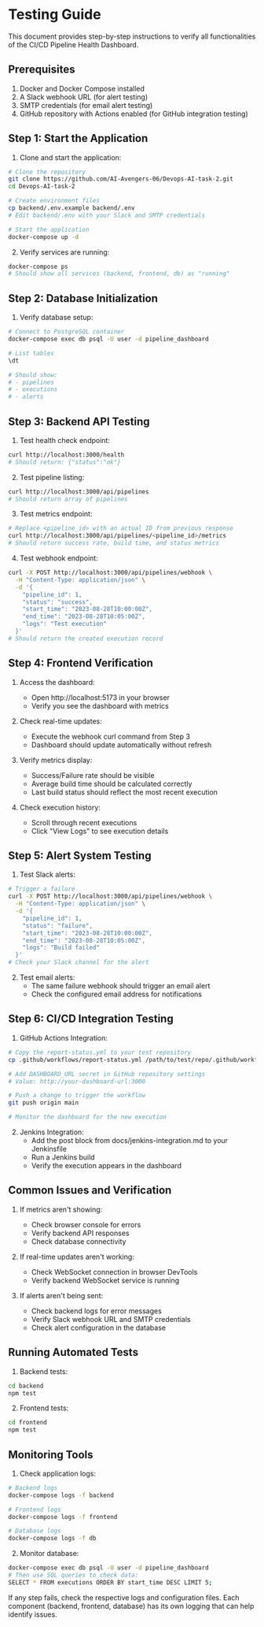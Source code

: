 # Testing Guide

This document provides step-by-step instructions to verify all functionalities of the CI/CD Pipeline Health Dashboard.

## Prerequisites
1. Docker and Docker Compose installed
2. A Slack webhook URL (for alert testing)
3. SMTP credentials (for email alert testing)
4. GitHub repository with Actions enabled (for GitHub integration testing)

## Step 1: Start the Application

1. Clone and start the application:
```bash
# Clone the repository
git clone https://github.com/AI-Avengers-06/Devops-AI-task-2.git
cd Devops-AI-task-2

# Create environment files
cp backend/.env.example backend/.env
# Edit backend/.env with your Slack and SMTP credentials

# Start the application
docker-compose up -d
```

2. Verify services are running:
```bash
docker-compose ps
# Should show all services (backend, frontend, db) as "running"
```

## Step 2: Database Initialization

1. Verify database setup:
```bash
# Connect to PostgreSQL container
docker-compose exec db psql -U user -d pipeline_dashboard

# List tables
\dt

# Should show:
# - pipelines
# - executions
# - alerts
```

## Step 3: Backend API Testing

1. Test health check endpoint:
```bash
curl http://localhost:3000/health
# Should return: {"status":"ok"}
```

2. Test pipeline listing:
```bash
curl http://localhost:3000/api/pipelines
# Should return array of pipelines
```

3. Test metrics endpoint:
```bash
# Replace <pipeline_id> with an actual ID from previous response
curl http://localhost:3000/api/pipelines/<pipeline_id>/metrics
# Should return success rate, build time, and status metrics
```

4. Test webhook endpoint:
```bash
curl -X POST http://localhost:3000/api/pipelines/webhook \
  -H "Content-Type: application/json" \
  -d '{
    "pipeline_id": 1,
    "status": "success",
    "start_time": "2023-08-28T10:00:00Z",
    "end_time": "2023-08-28T10:05:00Z",
    "logs": "Test execution"
  }'
# Should return the created execution record
```

## Step 4: Frontend Verification

1. Access the dashboard:
   - Open http://localhost:5173 in your browser
   - Verify you see the dashboard with metrics

2. Check real-time updates:
   - Execute the webhook curl command from Step 3
   - Dashboard should update automatically without refresh

3. Verify metrics display:
   - Success/Failure rate should be visible
   - Average build time should be calculated correctly
   - Last build status should reflect the most recent execution

4. Check execution history:
   - Scroll through recent executions
   - Click "View Logs" to see execution details

## Step 5: Alert System Testing

1. Test Slack alerts:
```bash
# Trigger a failure
curl -X POST http://localhost:3000/api/pipelines/webhook \
  -H "Content-Type: application/json" \
  -d '{
    "pipeline_id": 1,
    "status": "failure",
    "start_time": "2023-08-28T10:00:00Z",
    "end_time": "2023-08-28T10:05:00Z",
    "logs": "Build failed"
  }'
# Check your Slack channel for the alert
```

2. Test email alerts:
   - The same failure webhook should trigger an email alert
   - Check the configured email address for notifications

## Step 6: CI/CD Integration Testing

1. GitHub Actions Integration:
```bash
# Copy the report-status.yml to your test repository
cp .github/workflows/report-status.yml /path/to/test/repo/.github/workflows/

# Add DASHBOARD_URL secret in GitHub repository settings
# Value: http://your-dashboard-url:3000

# Push a change to trigger the workflow
git push origin main

# Monitor the dashboard for the new execution
```

2. Jenkins Integration:
   - Add the post block from docs/jenkins-integration.md to your Jenkinsfile
   - Run a Jenkins build
   - Verify the execution appears in the dashboard

## Common Issues and Verification

1. If metrics aren't showing:
   - Check browser console for errors
   - Verify backend API responses
   - Check database connectivity

2. If real-time updates aren't working:
   - Check WebSocket connection in browser DevTools
   - Verify backend WebSocket service is running

3. If alerts aren't being sent:
   - Check backend logs for error messages
   - Verify Slack webhook URL and SMTP credentials
   - Check alert configuration in the database

## Running Automated Tests

1. Backend tests:
```bash
cd backend
npm test
```

2. Frontend tests:
```bash
cd frontend
npm test
```

## Monitoring Tools

1. Check application logs:
```bash
# Backend logs
docker-compose logs -f backend

# Frontend logs
docker-compose logs -f frontend

# Database logs
docker-compose logs -f db
```

2. Monitor database:
```bash
docker-compose exec db psql -U user -d pipeline_dashboard
# Then use SQL queries to check data:
SELECT * FROM executions ORDER BY start_time DESC LIMIT 5;
```

If any step fails, check the respective logs and configuration files. Each component (backend, frontend, database) has its own logging that can help identify issues.
